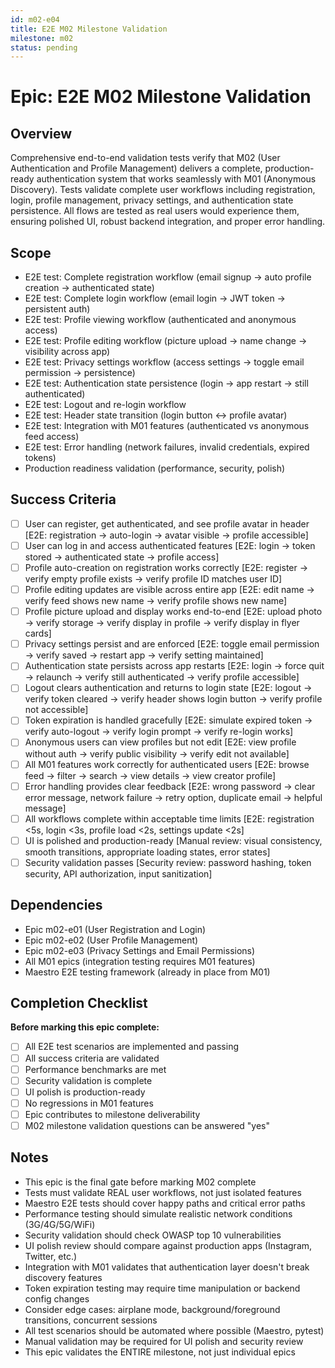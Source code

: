```yaml
---
id: m02-e04
title: E2E M02 Milestone Validation
milestone: m02
status: pending
---
```


# Epic: E2E M02 Milestone Validation

## Overview
Comprehensive end-to-end validation tests verify that M02 (User Authentication and Profile Management) delivers a complete, production-ready authentication system that works seamlessly with M01 (Anonymous Discovery). Tests validate complete user workflows including registration, login, profile management, privacy settings, and authentication state persistence. All flows are tested as real users would experience them, ensuring polished UI, robust backend integration, and proper error handling.

## Scope
- E2E test: Complete registration workflow (email signup → auto profile creation → authenticated state)
- E2E test: Complete login workflow (email login → JWT token → persistent auth)
- E2E test: Profile viewing workflow (authenticated and anonymous access)
- E2E test: Profile editing workflow (picture upload → name change → visibility across app)
- E2E test: Privacy settings workflow (access settings → toggle email permission → persistence)
- E2E test: Authentication state persistence (login → app restart → still authenticated)
- E2E test: Logout and re-login workflow
- E2E test: Header state transition (login button ↔ profile avatar)
- E2E test: Integration with M01 features (authenticated vs anonymous feed access)
- E2E test: Error handling (network failures, invalid credentials, expired tokens)
- Production readiness validation (performance, security, polish)

## Success Criteria
- [ ] User can register, get authenticated, and see profile avatar in header [E2E: registration → auto-login → avatar visible → profile accessible]
- [ ] User can log in and access authenticated features [E2E: login → token stored → authenticated state → profile access]
- [ ] Profile auto-creation on registration works correctly [E2E: register → verify empty profile exists → verify profile ID matches user ID]
- [ ] Profile editing updates are visible across entire app [E2E: edit name → verify feed shows new name → verify profile shows new name]
- [ ] Profile picture upload and display works end-to-end [E2E: upload photo → verify storage → verify display in profile → verify display in flyer cards]
- [ ] Privacy settings persist and are enforced [E2E: toggle email permission → verify saved → restart app → verify setting maintained]
- [ ] Authentication state persists across app restarts [E2E: login → force quit → relaunch → verify still authenticated → verify profile accessible]
- [ ] Logout clears authentication and returns to login state [E2E: logout → verify token cleared → verify header shows login button → verify profile not accessible]
- [ ] Token expiration is handled gracefully [E2E: simulate expired token → verify auto-logout → verify login prompt → verify re-login works]
- [ ] Anonymous users can view profiles but not edit [E2E: view profile without auth → verify public visibility → verify edit not available]
- [ ] All M01 features work correctly for authenticated users [E2E: browse feed → filter → search → view details → view creator profile]
- [ ] Error handling provides clear feedback [E2E: wrong password → clear error message, network failure → retry option, duplicate email → helpful message]
- [ ] All workflows complete within acceptable time limits [E2E: registration <5s, login <3s, profile load <2s, settings update <2s]
- [ ] UI is polished and production-ready [Manual review: visual consistency, smooth transitions, appropriate loading states, error states]
- [ ] Security validation passes [Security review: password hashing, token security, API authorization, input sanitization]

## Dependencies
- Epic m02-e01 (User Registration and Login)
- Epic m02-e02 (User Profile Management)
- Epic m02-e03 (Privacy Settings and Email Permissions)
- All M01 epics (integration testing requires M01 features)
- Maestro E2E testing framework (already in place from M01)

## Completion Checklist
**Before marking this epic complete:**
- [ ] All E2E test scenarios are implemented and passing
- [ ] All success criteria are validated
- [ ] Performance benchmarks are met
- [ ] Security validation is complete
- [ ] UI polish is production-ready
- [ ] No regressions in M01 features
- [ ] Epic contributes to milestone deliverability
- [ ] M02 milestone validation questions can be answered "yes"

## Notes
- This epic is the final gate before marking M02 complete
- Tests must validate REAL user workflows, not just isolated features
- Maestro E2E tests should cover happy paths and critical error paths
- Performance testing should simulate realistic network conditions (3G/4G/5G/WiFi)
- Security validation should check OWASP top 10 vulnerabilities
- UI polish review should compare against production apps (Instagram, Twitter, etc.)
- Integration with M01 validates that authentication layer doesn't break discovery features
- Token expiration testing may require time manipulation or backend config changes
- Consider edge cases: airplane mode, background/foreground transitions, concurrent sessions
- All test scenarios should be automated where possible (Maestro, pytest)
- Manual validation may be required for UI polish and security review
- This epic validates the ENTIRE milestone, not just individual epics
